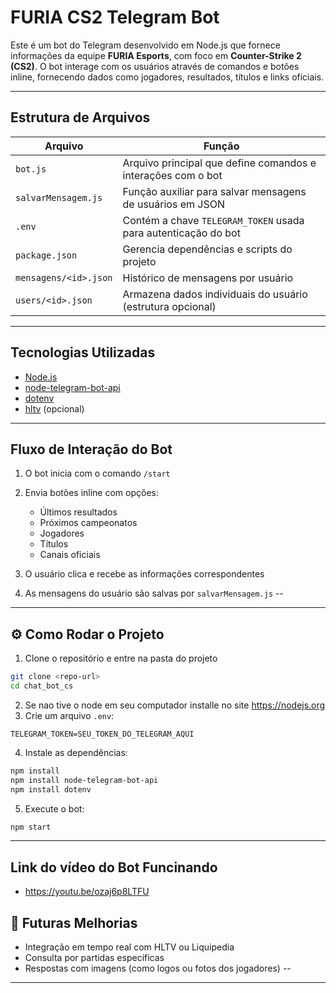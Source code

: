 # FURIA CS2 Telegram Bot

Este é um bot do Telegram desenvolvido em Node.js que fornece informações da equipe **FURIA Esports**, com foco em **Counter-Strike 2 (CS2)**. O bot interage com os usuários através de comandos e botões inline, fornecendo dados como jogadores, resultados, títulos e links oficiais.

---

## Estrutura de Arquivos

| Arquivo               | Função                                                         |
| --------------------- | -------------------------------------------------------------- |
| `bot.js`              | Arquivo principal que define comandos e interações com o bot   |
| `salvarMensagem.js`   | Função auxiliar para salvar mensagens de usuários em JSON      |
| `.env`                | Contém a chave `TELEGRAM_TOKEN` usada para autenticação do bot |
| `package.json`        | Gerencia dependências e scripts do projeto                     |
| `mensagens/<id>.json` | Histórico de mensagens por usuário                             |
| `users/<id>.json`     | Armazena dados individuais do usuário (estrutura opcional)     |

---

## Tecnologias Utilizadas

* [Node.js](https://nodejs.org/)
* [node-telegram-bot-api](https://github.com/yagop/node-telegram-bot-api)
* [dotenv](https://www.npmjs.com/package/dotenv)
* [hltv](https://www.npmjs.com/package/hltv) (opcional)

---

## Fluxo de Interação do Bot

1. O bot inicia com o comando `/start`
2. Envia botões inline com opções:

   * Últimos resultados
   * Próximos campeonatos
   * Jogadores
   * Títulos
   * Canais oficiais
3. O usuário clica e recebe as informações correspondentes
4. As mensagens do usuário são salvas por `salvarMensagem.js`
--
---

## ⚙️ Como Rodar o Projeto

1. Clone o repositório e entre na pasta do projeto

```bash
git clone <repo-url>
cd chat_bot_cs
```

2. Se nao tive o node em seu computador installe  no site https://nodejs.org
3. Crie um arquivo `.env`:

```
TELEGRAM_TOKEN=SEU_TOKEN_DO_TELEGRAM_AQUI
```

4. Instale as dependências:

```bash
npm install
npm install node-telegram-bot-api 
npm install dotenv 
```

5. Execute o bot:

```bash
npm start 
```

---
## Link do vídeo do Bot Funcinando
* https://youtu.be/ozaj6p8LTFU


## 🌟 Futuras Melhorias

* Integração em tempo real com HLTV ou Liquipedia
* Consulta por partidas específicas
* Respostas com imagens (como logos ou fotos dos jogadores)
--
---

